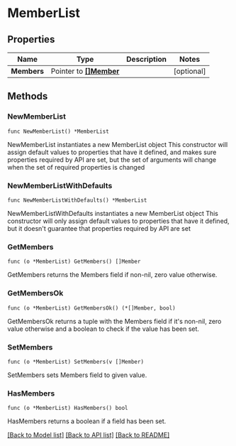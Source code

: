 # MemberList

## Properties

Name | Type | Description | Notes
------------ | ------------- | ------------- | -------------
**Members** | Pointer to [**[]Member**](Member.md) |  | [optional] 

## Methods

### NewMemberList

`func NewMemberList() *MemberList`

NewMemberList instantiates a new MemberList object
This constructor will assign default values to properties that have it defined,
and makes sure properties required by API are set, but the set of arguments
will change when the set of required properties is changed

### NewMemberListWithDefaults

`func NewMemberListWithDefaults() *MemberList`

NewMemberListWithDefaults instantiates a new MemberList object
This constructor will only assign default values to properties that have it defined,
but it doesn't guarantee that properties required by API are set

### GetMembers

`func (o *MemberList) GetMembers() []Member`

GetMembers returns the Members field if non-nil, zero value otherwise.

### GetMembersOk

`func (o *MemberList) GetMembersOk() (*[]Member, bool)`

GetMembersOk returns a tuple with the Members field if it's non-nil, zero value otherwise
and a boolean to check if the value has been set.

### SetMembers

`func (o *MemberList) SetMembers(v []Member)`

SetMembers sets Members field to given value.

### HasMembers

`func (o *MemberList) HasMembers() bool`

HasMembers returns a boolean if a field has been set.


[[Back to Model list]](../README.md#documentation-for-models) [[Back to API list]](../README.md#documentation-for-api-endpoints) [[Back to README]](../README.md)


